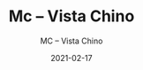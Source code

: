 ---
designer: "Endless Knot"
description: "Color%3A%20Soda%0AMaterial%3A%20Wool%20%26%20Tencel%0ACollection%3A%20Hand-Tufted%20Collection"
image_primary: "img/VCH-276-600x750.jpg"
manufacturer: "Endless Knot"
href: "https://endlessknotrugs.com/product/vista-chino-soda/"
subtitle: "MC – Vista Chino"
tags: 
  - "soda"
  - "wool & tencel"
  - "hand-tufted collection"
  - "Endless Knot"
  - "Hand-Tufted Rugs"
title: "Mc – Vista Chino"
category: "hand-tufted-rugs"
slug: "/manufacturers/endless-knot/hand-tufted-rugs/endless-knot-mc-vista-chino"
date: "2021-02-17"
---